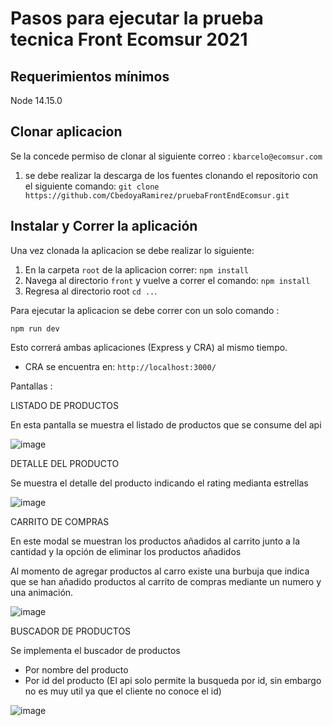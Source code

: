 # Pasos para ejecutar la prueba tecnica Front Ecomsur 2021

## Requerimientos mínimos

Node 14.15.0

## Clonar aplicacion

Se la concede permiso de clonar al siguiente correo : `kbarcelo@ecomsur.com`

1.  se debe realizar la descarga de los fuentes clonando el repositorio con el siguiente comando:
    `git clone https://github.com/CbedoyaRamirez/pruebaFrontEndEcomsur.git`

## Instalar y Correr la aplicación

Una vez clonada la aplicacion se debe realizar lo siguiente:

1. En la carpeta `root` de la aplicacion correr:
   `npm install`
2. Navega al directorio `front` y vuelve a correr el comando:
   `npm install`
3. Regresa al directorio root `cd ..`.

Para ejecutar la aplicacion se debe correr con un solo comando :

   `npm run dev`

Esto correrá ambas aplicaciones (Express y CRA) al mismo tiempo.

- CRA se encuentra en:
  `http://localhost:3000/`
  
Pantallas :

LISTADO DE PRODUCTOS

En esta pantalla se muestra el listado de productos que se consume del api

![image](https://user-images.githubusercontent.com/7895342/136434697-7934b8fd-3040-4e5b-99dc-1a3f64e7ed7a.png)

DETALLE DEL PRODUCTO

Se muestra el detalle del producto indicando el rating medianta estrellas

![image](https://user-images.githubusercontent.com/7895342/136434732-5785c9b9-95a6-4888-b505-91e6341ca5ec.png)

CARRITO DE COMPRAS

En este modal se muestran los productos añadidos al carrito junto a la cantidad y la opción
de eliminar los productos añadidos

Al momento de agregar productos al carro existe una burbuja que indica que se han añadido
productos al carrito de compras mediante un numero y una animación.

![image](https://user-images.githubusercontent.com/7895342/136434757-05c94149-ce27-44d1-a5ea-e54e277a4c16.png)

BUSCADOR DE PRODUCTOS

Se implementa el buscador de productos

- Por nombre del producto
- Por id del producto (El api solo permite la busqueda por id, sin embargo no es muy util ya que el cliente no conoce el id)

![image](https://user-images.githubusercontent.com/7895342/136458036-904d857d-4b49-4ad6-8f9a-b3c7be94ac2e.png)

